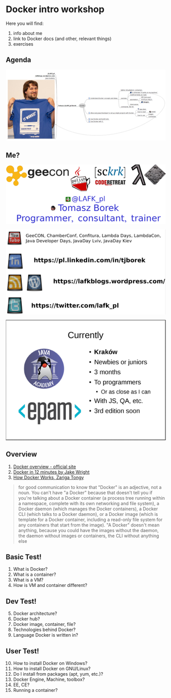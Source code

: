 # Docker intro workshop

Here you will find:

1. info about me
2. link to Docker docs (and other, relevant things)
3. exercises

## Agenda

![Day 1](images/TrainingPlan1.png)

## Me?

![About me and my groups](images/AboutMe_Groups.png)


![About me on the net](images/AboutMe_Net.png)

![About Java Academy](images/EpamJavaAcademy.png)


## Overview

1. [Docker overview - official site](https://docs.docker.com/engine/docker-overview/)
2. [Docker in 12 minutes by Jake Wright](https://www.youtube.com/watch?time_continue=3&v=YFl2mCHdv24)
3. [How Docker Works, Zariga Tongy](https://www.youtube.com/watch?v=pgiFwriExYg)


> for good communication to know that "Docker" is an adjective, not a noun. You can't have "a Docker" because that doesn't tell you if you're talking about a Docker container (a process tree running within a namespace, complete with its own networking and file system), a Docker daemon (which manages the Docker containers), a Docker CLI (which talks to a Docker daemon), or a Docker image (which is template for a Docker container, including a read-only file system for any containers that start from the image). "A Docker" doesn't mean anything, because you could have the images without the daemon, the daemon without images or containers, the CLI without anything else


## Basic Test!

1. What is Docker?
2. What is a container?
3. What is a VM?
4. How is VM and container different?

## Dev Test!

5. Docker architecture?
6. Docker hub?
7. Docker image, container, file?
8. Technologies behind Docker?
9. Language Docker is written in?

## User  Test!

10. How to install Docker on Windows?
11. How to install Docker on GNU/Linux?
12. Do I install from packages (apt, yum, etc.)?
13. Docker Engine, Machine, toolbox?
14. EE, CE?
15. Running a container?


